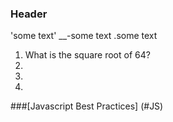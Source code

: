 ### Header
'some text'
__-some text
.some text
1. What is the square root of 64?
2.
3.
4.

###[Javascript Best Practices]
(#JS)
<a href="JS"/>
